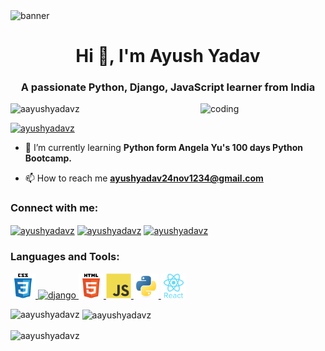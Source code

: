 <img align="centre" alt="banner" width="full" src="https://pbs.twimg.com/profile_banners/1749473159345262592/1707201683/1080x360">

<h1 align="center">Hi 👋, I'm Ayush Yadav</h1>
<h3 align="center">A passionate Python, Django, JavaScript learner from India</h3>

<img align="right" alt="coding" width="200" src="https://media0.giphy.com/media/bGgsc5mWoryfgKBx1u/200w.gif?cid=6c09b952oaivcxp4qzgtz7lkrbwexmf1l3xw6tz2rbbi3j6x&ep=v1_gifs_search&rid=200w.gif&ct=g">

<p align="left"> <img src="https://komarev.com/ghpvc/?username=aayushyadavz&label=Profile%20views&color=0e75b6&style=flat" alt="aayushyadavz" /> </p>

<p align="left"> <a href="https://twitter.com/ayushyadavz" target="blank"><img src="https://img.shields.io/twitter/follow/ayushyadavz?logo=twitter&style=for-the-badge" alt="ayushyadavz" /></a> </p>

- 🌱 I’m currently learning **Python form Angela Yu's 100 days Python Bootcamp.**

- 📫 How to reach me **ayushyadav24nov1234@gmail.com**

<h3 align="left">Connect with me:</h3>
<p align="left">
<a href="https://twitter.com/ayushyadavz" target="blank"><img align="center" src="https://raw.githubusercontent.com/rahuldkjain/github-profile-readme-generator/master/src/images/icons/Social/twitter.svg" alt="ayushyadavz" height="30" width="40" /></a>
<a href="https://linkedin.com/in/ayushyadavz" target="blank"><img align="center" src="https://raw.githubusercontent.com/rahuldkjain/github-profile-readme-generator/master/src/images/icons/Social/linked-in-alt.svg" alt="ayushyadavz" height="30" width="40" /></a>
<a href="https://instagram.com/ayushyadavz" target="blank"><img align="center" src="https://raw.githubusercontent.com/rahuldkjain/github-profile-readme-generator/master/src/images/icons/Social/instagram.svg" alt="ayushyadavz" height="30" width="40" /></a>
</p>

<h3 align="left">Languages and Tools:</h3>
<p align="left"> <a href="https://www.w3schools.com/css/" target="_blank" rel="noreferrer"> <img src="https://raw.githubusercontent.com/devicons/devicon/master/icons/css3/css3-original-wordmark.svg" alt="css3" width="40" height="40"/> </a> <a href="https://www.djangoproject.com/" target="_blank" rel="noreferrer"> <img src="https://cdn.worldvectorlogo.com/logos/django.svg" alt="django" width="40" height="40"/> </a> <a href="https://www.w3.org/html/" target="_blank" rel="noreferrer"> <img src="https://raw.githubusercontent.com/devicons/devicon/master/icons/html5/html5-original-wordmark.svg" alt="html5" width="40" height="40"/> </a> <a href="https://developer.mozilla.org/en-US/docs/Web/JavaScript" target="_blank" rel="noreferrer"> <img src="https://raw.githubusercontent.com/devicons/devicon/master/icons/javascript/javascript-original.svg" alt="javascript" width="40" height="40"/> </a> <a href="https://www.python.org" target="_blank" rel="noreferrer"> <img src="https://raw.githubusercontent.com/devicons/devicon/master/icons/python/python-original.svg" alt="python" width="40" height="40"/> </a> <a href="https://reactjs.org/" target="_blank" rel="noreferrer"> <img src="https://raw.githubusercontent.com/devicons/devicon/master/icons/react/react-original-wordmark.svg" alt="react" width="40" height="40"/> </a> </p>

<p><img align="left" src="https://github-readme-stats.vercel.app/api/top-langs?username=aayushyadavz&show_icons=true&locale=en&layout=compact" alt="aayushyadavz" /></p>

<p>&nbsp;<img align="center" src="https://github-readme-stats.vercel.app/api?username=aayushyadavz&show_icons=true&locale=en" alt="aayushyadavz" /></p>

<p><img align="center" src="https://github-readme-streak-stats.herokuapp.com/?user=aayushyadavz&" alt="aayushyadavz" /></p>
